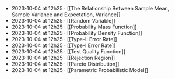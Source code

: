 - 2023-10-04 at 12h25 · [[The Relationship Between Sample Mean, Sample Variance and Expectation, Variance]]
- 2023-10-04 at 12h25 · [[Random Variable]]
- 2023-10-04 at 12h25 · [[Probability Mass Function]]
- 2023-10-04 at 12h25 · [[Probability Density Function]]
- 2023-10-04 at 12h25 · [[Type-II Error Rate]]
- 2023-10-04 at 12h25 · [[Type-I Error Rate]]
- 2023-10-04 at 12h25 · [[Test Quality Function]]
- 2023-10-04 at 12h25 · [[Rejection Region]]
- 2023-10-04 at 12h25 · [[Pareto Distribution]]
- 2023-10-04 at 12h25 · [[Parametric Probabilistic Model]]
